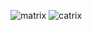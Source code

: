 
![matrix](https://user-images.githubusercontent.com/85587286/160331163-7f43d83b-89bd-4d11-ac21-b8b8f37ee949.jpeg)
![catrix](https://user-images.githubusercontent.com/85587286/160333689-ee0a80db-ecb8-41d4-881e-7b8a90312015.jpeg)


